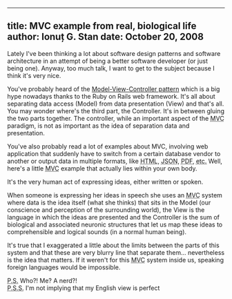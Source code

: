 ---------------------------------------------
title: MVC example from real, biological life
author: Ionuț G. Stan
date: October 20, 2008
---------------------------------------------


Lately I've been thinking a lot about software design patterns and software
architecture in an attempt of being a better software developer (or just being
one). Anyway, too much talk, I want to get to the subject because I think it's
very nice.

You've probably heard of the [Model-View-Controller pattern][1] which is a big
hype nowadays thanks to the Ruby on Rails web framework. It's all about separating
data access (Model) from data presentation (View) and that's all. You may wonder
where's the third part, the Controller. It's in between gluing the two parts
together. The controller, while an important aspect of the <abbr title="Model-View-Controller">MVC</abbr>
paradigm, is not as important as the idea of separation data and presentation.

You've also probably read a lot of examples about MVC, involving web application
that suddenly have to switch from a certain database vendor to another or output
data in multiple formats, like <abbr title="HyperText Markup Language">HTML</abbr>,
<abbr title="JavaScript Object Notation">JSON</abbr>,
<abbr title="Portable Document Format">PDF</abbr>, <abbr title="Et cetera">etc.</abbr>
Well, here's a little <abbr title="Model-View-Controller">MVC</abbr> example that
actually lies within your own body.

It's the very human act of expressing ideas, either written or spoken.

When someone is expressing her ideas in speech she uses an <abbr title="Model-View-Controller">MVC</abbr>
system where data is the idea itself (what she thinks) that sits in the Model
(our conscience and perception of the surrounding world), the View is the language
in which the ideas are presented and the Controller is the sum of biological and
associated neuronic structures that let us map these ideas to comprehensible and
logical sounds (in a normal human being).

It's true that I exaggerated a little about the limits between the parts of this
system and that these are very blurry line that separate them... nevertheless is
the idea that matters. If it weren't for this <abbr title="Model-View-Controller">MVC</abbr>
system inside us, speaking foreign languages would be impossible.

<abbr title="Post Scriptum">P.S.</abbr> Who?! Me? A nerd?!
<br>
<abbr title="Post, Post Scriptum">P.S.S.</abbr> I'm not implying that my English view is perfect


[1]: http://en.wikipedia.org/wiki/Model_view_controller

